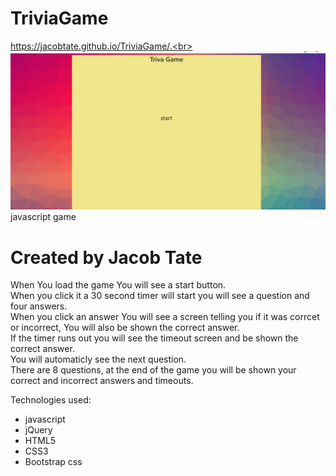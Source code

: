 # TriviaGame
https://jacobtate.github.io/TriviaGame/.<br>
<img src="./assets/images/Screenshot (6).png">
javascript game
# Created by Jacob Tate

When You load the game You will see a start button.<br>
When you click it a 30 second timer will start you will see a question and four answers.<br>
When you click an answer You will see a screen telling you if it was corrcet or incorrect, You will also be shown the correct answer.<br>
If the timer runs out you will see the timeout screen and be shown the correct answer.<br>
You will automaticly see the next question.<br>
There are 8 questions, at the end of the game you will be shown your correct and incorrect answers and timeouts.<br>

Technologies used:
- javascript
- jQuery
- HTML5
- CSS3 
- Bootstrap css
